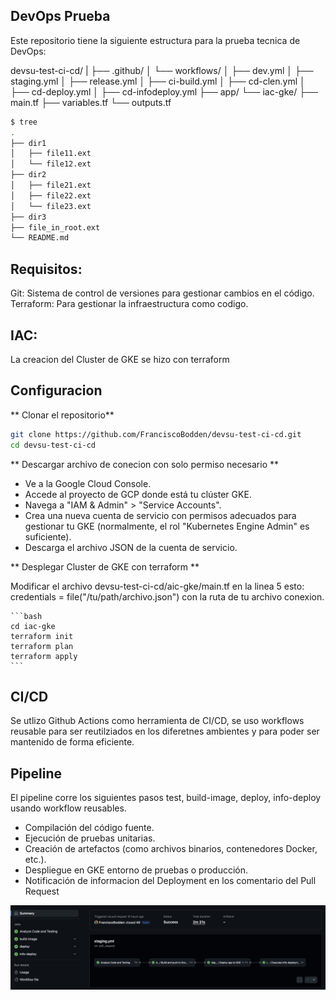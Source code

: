 ## DevOps Prueba 

Este repositorio tiene la siguiente estructura para la prueba tecnica de DevOps:

devsu-test-ci-cd/
|
├── .github/
│   └── workflows/
│       ├── dev.yml
│       ├── staging.yml
│       ├── release.yml
│       ├── ci-build.yml
│       ├── cd-clen.yml
│       ├── cd-deploy.yml
│       ├── cd-infodeploy.yml
├── app/
└── iac-gke/
    ├── main.tf
    ├── variables.tf
    └── outputs.tf
```bash
$ tree
.
├── dir1
│   ├── file11.ext
│   └── file12.ext
├── dir2
│   ├── file21.ext
│   ├── file22.ext
│   └── file23.ext
├── dir3
├── file_in_root.ext
└── README.md

```

## Requisitos:

Git: Sistema de control de versiones para gestionar cambios en el código.
Terraform: Para gestionar la infraestructura como codigo.



## IAC:

La creacion del Cluster de GKE se hizo con terraform

## Configuracion

** Clonar el repositorio**

   ```bash
   git clone https://github.com/FranciscoBodden/devsu-test-ci-cd.git
   cd devsu-test-ci-cd
   ```

** Descargar archivo de conecion con solo permiso necesario **

- Ve a la Google Cloud Console.
- Accede al proyecto de GCP donde está tu clúster GKE.
- Navega a "IAM & Admin" > "Service Accounts".
- Crea una nueva cuenta de servicio con permisos adecuados para gestionar tu GKE (normalmente, el rol "Kubernetes Engine Admin" es suficiente).
- Descarga el archivo JSON de la cuenta de servicio.

** Desplegar Cluster de GKE con terraform **

Modificar el archivo devsu-test-ci-cd/aic-gke/main.tf en la linea 5 esto:   credentials = file("/tu/path/archivo.json")  con la ruta de tu archivo conexion.

    ```bash
    cd iac-gke
    terraform init
    terraform plan
    terraform apply
    ```

## CI/CD

Se utlizo Github Actions como herramienta de CI/CD, se uso workflows reusable para ser reutilziados en los diferetnes ambientes y para poder ser mantenido de forma eficiente.

## Pipeline 

El pipeline corre los siguientes pasos test, build-image, deploy, info-deploy usando workflow reusables.

- Compilación del código fuente.
- Ejecución de pruebas unitarias.
- Creación de artefactos (como archivos binarios, contenedores Docker, etc.).
- Despliegue en GKE entorno de pruebas o producción.
- Notificación de informacion del Deployment en los comentario del Pull Request

[![Image](adjuntos/imagenes/pipeline.png "pipeline")](adjuntos/imagenes/pipeline.png)